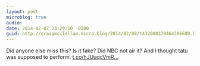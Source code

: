 ```yaml
---
layout: post
microblog: true
audio: 
date: 2014-02-07 23:29:10 -0500
guid: http://craigmcclellan.micro.blog/2014/02/08/t432008179464306689.html
---
```

Did anyone else miss this? Is it fake? Did NBC not air it? And I thought tatu was supposed to perform. [t.co/hJUuqcVmR...](http://t.co/hJUuqcVmRM)
